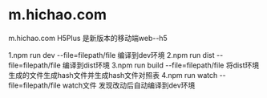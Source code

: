 # m.hichao.com
m.hichao.com H5Plus 是新版本的移动端web--h5


1.npm run dev --file=filepath/file   编译到dev环境
2.npm run dist --file=filepath/file  编译到dist环境
3.npm run build --file=filepath/file  将dist环境生成的文件生成hash文件并生成hash文件对照表
4.npm run watch --file=filepath/file  watch文件 发现改动后自动编译到dev环境
